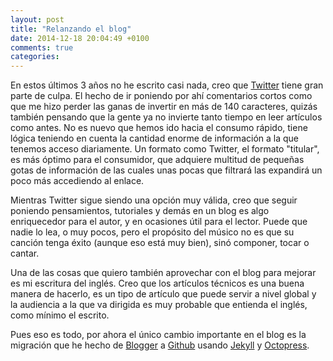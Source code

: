 ```yaml
---
layout: post
title: "Relanzando el blog"
date: 2014-12-18 20:04:49 +0100
comments: true
categories: 
---
```


En estos últimos 3 años no he escrito casi nada, creo que [Twitter](http://twitter.com/jbilbob) tiene gran parte de culpa. El hecho de ir poniendo por ahí comentarios cortos como que me hizo perder las ganas de invertir en más de 140 caracteres, quizás también pensando que la gente ya no invierte tanto tiempo en leer artículos como antes. No es nuevo que hemos ido hacia el consumo rápido, tiene lógica teniendo en cuenta la cantidad enorme de información a la que tenemos acceso diariamente. Un formato como Twitter, el formato "titular", es más óptimo para el consumidor, que adquiere multitud de pequeñas gotas de información de las cuales unas pocas que filtrará las expandirá un poco más accediendo al enlace.

Mientras Twitter sigue siendo una opción muy válida, creo que seguir poniendo pensamientos, tutoriales y demás en un blog es algo enriquecedor para el autor, y en ocasiones útil para el lector. Puede que nadie lo lea, o muy pocos, pero el propósito del músico no es que su canción tenga éxito (aunque eso está muy bien), sinó componer, tocar o cantar.

Una de las cosas que quiero también aprovechar con el blog para mejorar es mi escritura del inglés. Creo que los artículos técnicos es una buena manera de hacerlo, es un tipo de artículo que puede servir a nivel global y la audiencia a la que va dirigida es muy probable que entienda el inglés, como mínimo el escrito.

Pues eso es todo, por ahora el único cambio importante en el blog es la migración que he hecho de [Blogger](http://blogger.com) a [Github](http://github.com/jbilbo) usando [Jekyll](http://jekyllrb.com) y [Octopress](http://octopress.org).